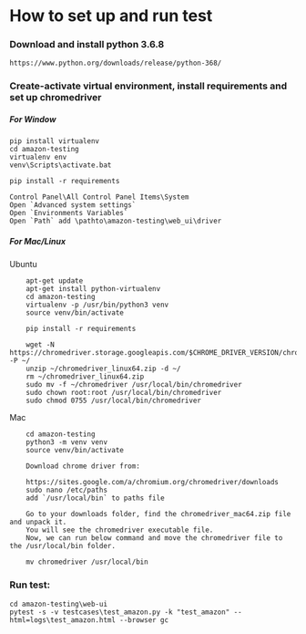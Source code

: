 # How to set up and run test

### Download and install python 3.6.8
    https://www.python.org/downloads/release/python-368/
    
### Create-activate virtual environment, install requirements and set up chromedriver
##### For Window
    pip install virtualenv
    cd amazon-testing
    virtualenv env
    venv\Scripts\activate.bat
    
```
pip install -r requirements
```
```
Control Panel\All Control Panel Items\System
Open `Advanced system settings`
Open `Environments Variables`
Open `Path` add \pathto\amazon-testing\web_ui\driver
```

##### For Mac/Linux
Ubuntu
```
    apt-get update
    apt-get install python-virtualenv
    cd amazon-testing
    virtualenv -p /usr/bin/python3 venv
    source venv/bin/activate
```
```
    pip install -r requirements
```
```
    wget -N https://chromedriver.storage.googleapis.com/$CHROME_DRIVER_VERSION/chromedriver_linux64.zip -P ~/
    unzip ~/chromedriver_linux64.zip -d ~/
    rm ~/chromedriver_linux64.zip
    sudo mv -f ~/chromedriver /usr/local/bin/chromedriver
    sudo chown root:root /usr/local/bin/chromedriver
    sudo chmod 0755 /usr/local/bin/chromedriver
```

Mac
```
    cd amazon-testing
    python3 -m venv venv
    source venv/bin/activate
```
```
    Download chrome driver from:
    
    https://sites.google.com/a/chromium.org/chromedriver/downloads
    sudo nano /etc/paths
    add `/usr/local/bin` to paths file
    
    Go to your downloads folder, find the chromedriver_mac64.zip file and unpack it.
    You will see the chromedriver executable file.
    Now, we can run below command and move the chromedriver file to the /usr/local/bin folder.
    
    mv chromedriver /usr/local/bin
```
### Run test:
```
cd amazon-testing\web-ui
pytest -s -v testcases\test_amazon.py -k "test_amazon" --html=logs\test_amazon.html --browser gc
```
